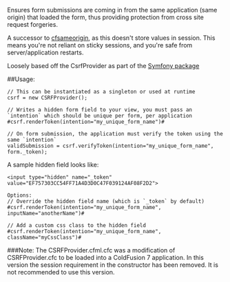 Ensures form submissions are coming in from the same application (same origin) that loaded the form, thus providing protection from cross site request forgeries.

A successor to [cfsameorigin](https://github.com/michaelsharman/cfsameorigin), as this doesn't store values in session. This means you're not reliant on sticky sessions, and you're safe from server/application restarts.

Loosely based off the CsrfProvider as part of the [Symfony package](https://github.com/symfony/symfony/blob/master/src/Symfony/Component/Form/Extension/Csrf/CsrfProvider/DefaultCsrfProvider.php)

##Usage:
```
// This can be instantiated as a singleton or used at runtime
csrf = new CSRFProvider();

// Writes a hidden form field to your view, you must pass an `intention` which should be unique per form, per application
#csrf.renderToken(intention="my_unique_form_name")#

// On form submission, the application must verify the token using the same `intention`
validSubmission = csrf.verifyToken(intention="my_unique_form_name", form._token);
```

A sample hidden field looks like:

```
<input type="hidden" name="_token" value="EF757303CC54FF71A4D3D0C47F039124AF08F2D2">
```

```
Options:
// Override the hidden field name (which is `_token` by default)
#csrf.renderToken(intention="my_unique_form_name", inputName="anotherName")#

// Add a custom css class to the hidden field
#csrf.renderToken(intention="my_unique_form_name", className="myCssClass")#
```

###Note:
The CSRFProvider.cfml.cfc was a modification of CSRFProvider.cfc to be loaded into a ColdFusion 7 application. In this version the session requirement in the constructor has been removed. It is not recommended to use this version.
